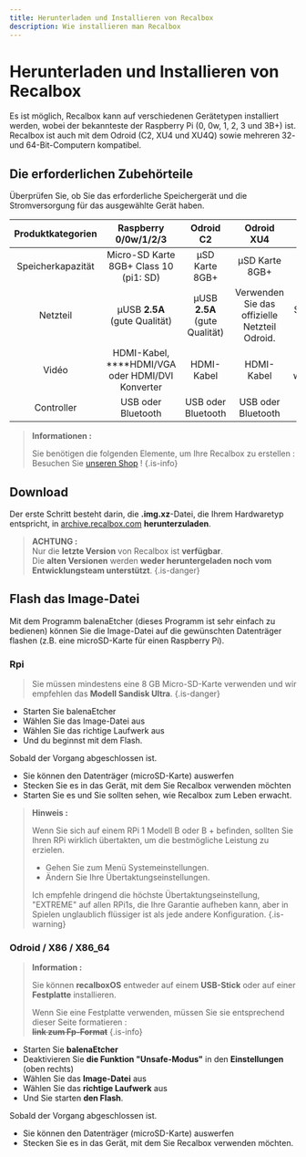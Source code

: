 ```yaml
---
title: Herunterladen und Installieren von Recalbox
description: Wie installieren man Recalbox
---
```


# Herunterladen und Installieren von Recalbox

Es ist möglich, Recalbox kann auf verschiedenen Gerätetypen installiert werden, wobei der bekannteste der Raspberry Pi \(0, 0w, 1, 2, 3 und 3B+\) ist. Recalbox ist auch mit dem Odroid \(C2, XU4 und XU4Q\) sowie mehreren 32- und 64-Bit-Computern kompatibel.



## Die erforderlichen Zubehörteile



Überprüfen Sie, ob Sie das erforderliche Speichergerät und die Stromversorgung für das ausgewählte Gerät haben.

| Produktkategorien | Raspberry 0/0w/1/2/3 | Odroid C2 | Odroid XU4 | PC \(32 oder 64 Bits\) |
| :---: | :---: | :---: | :---: | :---: |
| Speicherkapazität | Micro-SD Karte 8GB+ Class 10 \(pi1: SD\) | µSD Karte 8GB+ | µSD Karte 8GB+ | USB-Stick oder 8GB+ Festplatte |
|  Netzteil | µUSB **2.5A** \(gute Qualität\) | µUSB **2.5A** \(gute Qualität\) | Verwenden Sie das offizielle Netzteil Odroid. | Standard-PC-Netzteil |
| Vidéo |  HDMI-Kabel, ****HDMI/VGA oder HDMI/DVI Konverter | HDMI-Kabel | HDMI-Kabel | HDMI, VGA \(und wahrscheinlich DVI und DP\) |
| Controller | USB oder Bluetooth | USB oder Bluetooth | USB oder Bluetooth | USB oder Bluetooth |




>**Informationen :**  
>  
>Sie benötigen die folgenden Elemente, um Ihre Recalbox zu erstellen :  
>Besuchen Sie [unseren Shop](https://www.recalbox.com/de/shop/) !
{.is-info}



## Download <a id="telechargement"></a>

Der erste Schritt besteht darin, die **.img.xz**-Datei, die Ihrem Hardwaretyp entspricht, in [archive.recalbox.com](https://archive.recalbox.com/) **herunterzuladen**.


>**ACHTUNG :**  
>Nur die **letzte Version** von Recalbox ist **verfügbar**.  
>Die **alten Versionen** werden **weder heruntergeladen noch vom Entwicklungsteam unterstützt**.
{.is-danger}



## Flash das Image-Datei <a id="flasher-limage"></a>

Mit dem Programm balenaEtcher \(dieses Programm ist sehr einfach zu bedienen\) können Sie die Image-Datei auf die gewünschten Datenträger flashen \(z.B. eine microSD-Karte für einen Raspberry Pi\).



### Rpi


>Sie müssen mindestens eine 8 GB Micro-SD-Karte verwenden und wir empfehlen das **Modell Sandisk Ultra**.
{.is-danger}

* Starten Sie balenaEtcher
* Wählen Sie das Image-Datei aus
* Wählen Sie das richtige Laufwerk aus
* Und du beginnst mit dem Flash.

Sobald der Vorgang abgeschlossen ist.

* Sie können den Datenträger \(microSD-Karte\) auswerfen
* Stecken Sie es in das Gerät, mit dem Sie Recalbox verwenden möchten
* Starten Sie es und Sie sollten sehen, wie Recalbox zum Leben erwacht.


>**Hinweis :**
>
>Wenn Sie sich auf einem RPi 1 Modell B oder B + befinden, sollten Sie Ihren RPi wirklich übertakten, um die bestmögliche Leistung zu erzielen.
>
>* Gehen Sie zum Menü Systemeinstellungen.
>* Ändern Sie Ihre Übertaktungseinstellungen.
>
>Ich empfehle dringend die höchste Übertaktungseinstellung, "EXTREME" auf allen RPi1s, die Ihre Garantie aufheben kann, aber in Spielen unglaublich flüssiger ist als jede andere Konfiguration.
{.is-warning}



### Odroid / X86 / X86\_64


>**Information :**
>
>Sie können **recalboxOS** entweder auf einem **USB-Stick** oder auf einer **Festplatte** installieren.
>
>Wenn Sie eine Festplatte verwenden, müssen Sie sie entsprechend dieser Seite formatieren :  
>~~**link zum Fp-Format**~~
{.is-info}

* Starten Sie **balenaEtcher**
* Deaktivieren Sie **die Funktion "Unsafe-Modus"** in den **Einstellungen** \(oben rechts\)
* Wählen Sie das **Image-Datei** aus
* Wählen Sie das **richtige Laufwerk** aus
* Und Sie starten **den Flash**.

Sobald der Vorgang abgeschlossen ist.

* Sie können den Datenträger \(microSD-Karte\) auswerfen
* Stecken Sie es in das Gerät, mit dem Sie Recalbox verwenden möchten.

